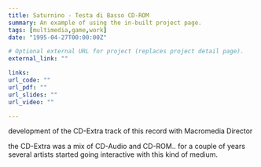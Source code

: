 ```yaml
---
title: Saturnino - Testa di Basso CD-ROM
summary: An example of using the in-built project page.
tags: [multimedia,game,work]
date: "1995-04-27T00:00:00Z"

# Optional external URL for project (replaces project detail page).
external_link: ""

links:
url_code: ""
url_pdf: ""
url_slides: ""
url_video: ""

---
```


development of the CD-Extra track of this record with Macromedia Director

the CD-Extra was a mix of CD-Audio and CD-ROM.. for a couple of years several artists started going interactive with this kind of medium.
